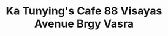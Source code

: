 ---
addr: ' 88 Visayas Avenue Brgy Vasra'
city: Quezon City
country: Philippines
description: 88 Visayas Avenue Brgy Vasra Quezon City Quezon City
id: 55d7fdc8498ebf9125b13703
lat: 14.664835036639131
lng: 121.04358629126708
title: Ka Tunying's Cafe 88 Visayas Avenue Brgy Vasra
venue: Ka Tunying's Cafe
---